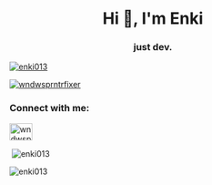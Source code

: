 <h1 align="center">Hi 👋, I'm Enki</h1>
<h3 align="center">just dev.</h3>

<p align="left"> <a href="https://github.com/ryo-ma/github-profile-trophy"><img src="https://github-profile-trophy.vercel.app/?username=enki013" alt="enki013" /></a> </p>

<p align="left"> <a href="https://twitter.com/wndwsprntrfixer" target="blank"><img src="https://img.shields.io/twitter/follow/wndwsprntrfixer?logo=twitter&style=for-the-badge" alt="wndwsprntrfixer" /></a> </p>

<h3 align="left">Connect with me:</h3>
<p align="left">
<a href="https://twitter.com/wndwsprntrfixer" target="blank"><img align="center" src="https://raw.githubusercontent.com/rahuldkjain/github-profile-readme-generator/master/src/images/icons/Social/twitter.svg" alt="wndwsprntrfixer" height="30" width="40" /></a>
</p>

<p>&nbsp;<img align="center" src="https://github-readme-stats.vercel.app/api?username=enki013&show_icons=true&locale=en" alt="enki013" /></p>

<p><img align="center" src="https://github-readme-streak-stats.herokuapp.com/?user=enki013&" alt="enki013" /></p>

